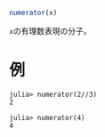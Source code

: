 ```julia
numerator(x)
```

`x`の有理数表現の分子。

# 例

```jldoctest
julia> numerator(2//3)
2

julia> numerator(4)
4
```
